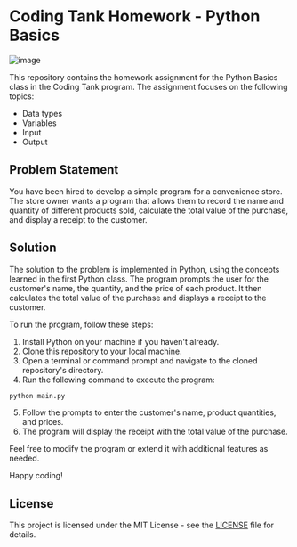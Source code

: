 # Coding Tank Homework - Python Basics

![image](https://github.com/g3rley/coding-tank-day-one/assets/96620547/7d47019f-2b78-4d4c-90c3-df453d27604a)

This repository contains the homework assignment for the Python Basics class in the Coding Tank program. The assignment focuses on the following topics:

- Data types
- Variables
- Input
- Output

## Problem Statement

You have been hired to develop a simple program for a convenience store. The store owner wants a program that allows them to record the name and quantity of different products sold, calculate the total value of the purchase, and display a receipt to the customer.

## Solution

The solution to the problem is implemented in Python, using the concepts learned in the first Python class. The program prompts the user for the customer's name, the quantity, and the price of each product. It then calculates the total value of the purchase and displays a receipt to the customer.

To run the program, follow these steps:

1. Install Python on your machine if you haven't already.
2. Clone this repository to your local machine.
3. Open a terminal or command prompt and navigate to the cloned repository's directory.
4. Run the following command to execute the program:

```bash
python main.py
```

5. Follow the prompts to enter the customer's name, product quantities, and prices.
6. The program will display the receipt with the total value of the purchase.

Feel free to modify the program or extend it with additional features as needed.

Happy coding!

## License

This project is licensed under the MIT License - see the [LICENSE](LICENSE) file for details.
